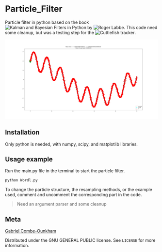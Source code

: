 # Particle_Filter

Particle filter in python based on the book ![Kalman and Bayesian Filters in Python](https://github.com/rlabbe/Kalman-and-Bayesian-Filters-in-Python) by ![Roger Labbe](https://github.com/rlabbe).
This code need some cleanup, but was a testing step for the ![Cuttlefish tracker](https://github.com/gabriel-combe/Cuttlefish_Tracker).

![](Images/results_sincos_trail_title.png)


## Installation

Only python is needed, with numpy, scipy, and matplotlib libraries.

## Usage example

Run the main.py file in the terminal to start the particle filter.
```sh
python Wordl.py
```

To change the particle structure, the resampling methods, or the example used, comment and uncomment the corresponding part in the code.

> Need an argument parser and some cleanup

## Meta

[Gabriel Combe-Ounkham](https://github.com/gabriel-combe)

Distributed under the GNU GENERAL PUBLIC license. See ``LICENSE`` for more information.

